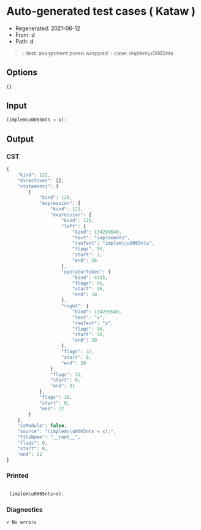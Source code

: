 # Auto-generated test cases ( Kataw )
- Regenerated: 2021-06-12
- From: d
- Path: d
> :: test: assignment paren wrapped
> :: case: implem\u0065nts
## Options

`````js
{}
`````
## Input

`````js
(implem\u0065nts = x);
`````
## Output

### CST

```javascript
{
    "kind": 122,
    "directives": [],
    "statements": [
        {
            "kind": 120,
            "expression": {
                "kind": 121,
                "expression": {
                    "kind": 125,
                    "left": {
                        "kind": 134299649,
                        "text": "implements",
                        "rawText": "implem\\u0065nts",
                        "flags": 96,
                        "start": 1,
                        "end": 16
                    },
                    "operatorToken": {
                        "kind": 4125,
                        "flags": 96,
                        "start": 16,
                        "end": 18
                    },
                    "right": {
                        "kind": 134299649,
                        "text": "x",
                        "rawText": "x",
                        "flags": 96,
                        "start": 18,
                        "end": 20
                    },
                    "flags": 32,
                    "start": 0,
                    "end": 20
                },
                "flags": 32,
                "start": 0,
                "end": 21
            },
            "flags": 16,
            "start": 0,
            "end": 22
        }
    ],
    "isModule": false,
    "source": "(implem\\u0065nts = x);",
    "fileName": "__root__",
    "flags": 0,
    "start": 0,
    "end": 22
}
```

### Printed

```javascript

 (implem\u0065nts=x); 
```

### Diagnostics

```javascript
✔ No errors
```

